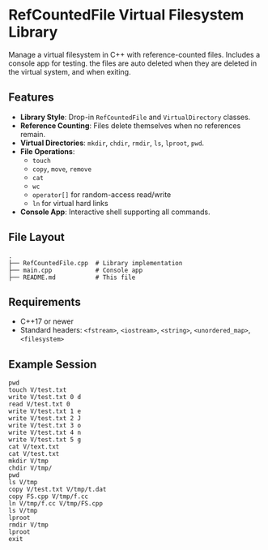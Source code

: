 
# RefCountedFile Virtual Filesystem Library

Manage a virtual filesystem in C++ with reference-counted files. Includes a console app for testing.
the files are auto deleted when they are deleted in the virtual system, and when exiting.

## Features

- **Library Style**: Drop-in `RefCountedFile` and `VirtualDirectory` classes.
- **Reference Counting**: Files delete themselves when no references remain.
- **Virtual Directories**: `mkdir`, `chdir`, `rmdir`, `ls`, `lproot`, `pwd`.
- **File Operations**:
  - `touch`
  - `copy`, `move`, `remove`
  - `cat`
  - `wc`
  - `operator[]` for random-access read/write
  - `ln` for virtual hard links
- **Console App**: Interactive shell supporting all commands.

## File Layout

```
.
├── RefCountedFile.cpp  # Library implementation
├── main.cpp            # Console app
├── README.md           # This file
```

## Requirements

- C++17 or newer
- Standard headers: `<fstream>`, `<iostream>`, `<string>`, `<unordered_map>`, `<filesystem>`

## Example Session

```
pwd
touch V/test.txt
write V/test.txt 0 d
read V/test.txt 0
write V/test.txt 1 e
write V/test.txt 2 J
write V/test.txt 3 o
write V/test.txt 4 n
write V/test.txt 5 g
cat V/text.txt
cat V/test.txt
mkdir V/tmp
chdir V/tmp/
pwd
ls V/tmp
copy V/test.txt V/tmp/t.dat
copy FS.cpp V/tmp/f.cc
ln V/tmp/f.cc V/tmp/FS.cpp
ls V/tmp
lproot
rmdir V/tmp
lproot
exit
```
